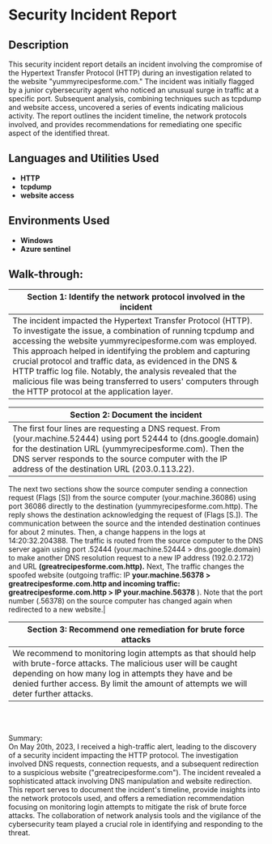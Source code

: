 # Security Incident Report

<h2>Description</h2>
This security incident report details an incident involving the compromise of the Hypertext Transfer Protocol (HTTP) during an investigation related to the website "yummyrecipesforme.com." The incident was initially flagged by a junior cybersecurity agent who noticed an unusual surge in traffic at a specific port. Subsequent analysis, combining techniques such as tcpdump and website access, uncovered a series of events indicating malicious activity. The report outlines the incident timeline, the network protocols involved, and provides recommendations for remediating one specific aspect of the identified threat. 
<br />


<h2>Languages and Utilities Used</h2>

- <b>HTTP</b> 
- <b>tcpdump</b>
- <b>website access</b> 
<h2>Environments Used </h2>

- <b>Windows</b> 
- <b>Azure sentinel</b>
  
<h2>Walk-through:</h2>

<p align="left">
  
| Section 1: Identify the network protocol involved in the incident  | 
| ------------- | 
| The incident impacted the Hypertext Transfer Protocol (HTTP). To investigate the issue, a combination of running tcpdump and accessing the website yummyrecipesforme.com was employed. This approach helped in identifying the problem and capturing crucial protocol and traffic data, as evidenced in the DNS & HTTP traffic log file. Notably, the analysis revealed that the malicious file was being transferred to users' computers through the HTTP protocol at the application layer.  |

| Section 2: Document the incident  | 
| ------------- | 
| The first four lines are requesting a DNS request. From (your.machine.52444) using port 52444 to (dns.google.domain) for the destination URL (yummyrecipesforme.com). Then the DNS server responds to the source computer with the IP address of the destination URL (203.0.113.22). 
The next two sections show the source computer sending a connection request (Flags [S]) from the source computer (your.machine.36086) using port 36086 directly to the destination (yummyrecipesforme.com.http). The reply shows the destination acknowledging the request of (Flags [S.]). The communication between the source and the intended destination continues for about 2 minutes.
Then, a  change happens in the logs at 14:20:32.204388. The traffic is routed from the source computer to the DNS server again using port .52444 (your.machine.52444 > dns.google.domain) to make another DNS resolution request to a new IP address (192.0.2.172) and URL **(greatrecipesforme.com.http).**
Next, The traffic changes the spoofed website (outgoing traffic: IP **your.machine.56378 > greatrecipesforme.com.http and incoming traffic: greatrecipesforme.com.http > IP your.machine.56378** ). Note that the port number (.56378) on the source computer has changed again when redirected to a new website.|

| Section 3: Recommend one remediation for brute force attacks | 
| ------------- | 
| We recommend to monitoring login attempts as that should help with brute-force attacks. The malicious user will be caught depending on how many log in attempts they have and be denied further access. By limit the amount of attempts we will deter further attacks. |
<br />
<br />

Summary:  <br/>
On May 20th, 2023, I received a high-traffic alert, leading to the discovery of a security incident impacting the HTTP protocol. The investigation involved DNS requests, connection requests, and a subsequent redirection to a suspicious website ("greatrecipesforme.com"). The incident revealed a sophisticated attack involving DNS manipulation and website redirection. This report serves to document the incident's timeline, provide insights into the network protocols used, and offers a remediation recommendation focusing on monitoring login attempts to mitigate the risk of brute force attacks. The collaboration of network analysis tools and the vigilance of the cybersecurity team played a crucial role in identifying and responding to the threat.
</p>

<!--
 ```diff
- text in red
+ text in green
! text in orange
# text in gray
@@ text in purple (and bold)@@
```
--!>
